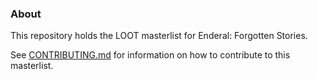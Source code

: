 ### About

This repository holds the LOOT masterlist for Enderal: Forgotten Stories.

See [CONTRIBUTING.md](CONTRIBUTING.md) for information on how to contribute to this masterlist.
